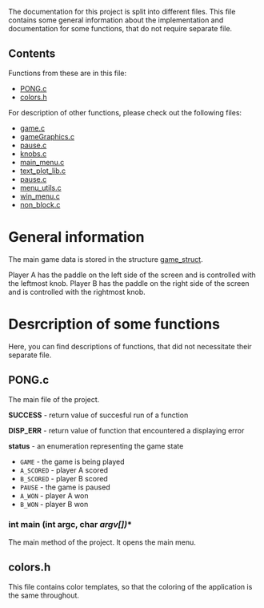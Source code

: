 The documentation for this project is split into different files. This file contains some general information about the implementation and documentation for some functions, that do not require separate file.

## Contents

Functions from these are in this file:

* [PONG.c](##PONG.c)
* [colors.h](##colors.h)

For description of other functions, please check out the following files:

* [game.c](game.md)
* [gameGraphics.c](gameGraphics.md)
* [pause.c](pause.md)
* [knobs.c](knobs.md)
* [main_menu.c](main_menu.md)
* [text_plot_lib.c](text_plot_lib.md)
* [pause.c](pause.md)
* [menu_utils.c](menu_utils.md)
* [win_menu.c](win.md)
* [non_block.c](non_block.md)

# General information

The main game data is stored in the structure [game_struct](game.md).

Player A has the paddle on the left side of the screen and is controlled with the leftmost knob. Player B has the paddle on the right side of the screen and is controlled with the rightmost knob.

# Desrcription of some functions

Here, you can find descriptions of functions, that did not necessitate their separate file.

## PONG.c

The main file of the project.

**SUCCESS** - return value of succesful run of a function

**DISP_ERR** - return value of function that encountered a displaying error

**status** - an enumeration representing the game state
* `GAME` - the game is being played
* `A_SCORED` - player A scored
* `B_SCORED` - player B scored
* `PAUSE` - the game is paused
* `A_WON` - player A won
* `B_WON` - player B won

### int main (int argc, char *argv[])**

The main method of the project. It opens the main menu.

## colors.h

This file contains color templates, so that the coloring of the application is the same throughout.

